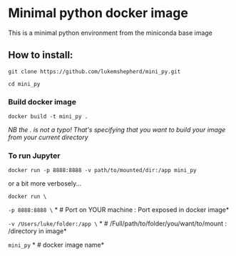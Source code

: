 # Minimal python docker image

This is a minimal python environment from the miniconda base image

## How to install:

`git clone https://github.com/lukemshepherd/mini_py.git`

`cd mini_py`

### Build docker image
`docker build -t mini_py .`

*NB the . is not a typo! That's specifying that you want to build your image from your current directory* 

### To run Jupyter
`docker run -p 8888:8888 -v path/to/mounted/dir:/app mini_py`

or a bit more verbosely...


`docker run \`

`-p 8888:8888 \` * # Port on YOUR machine : Port exposed in docker image*
     
`-v /Users/luke/folder:/app \` * # /Full/path/to/folder/you/want/to/mount : /directory in image*
      
`mini_py` * # docker image name*
